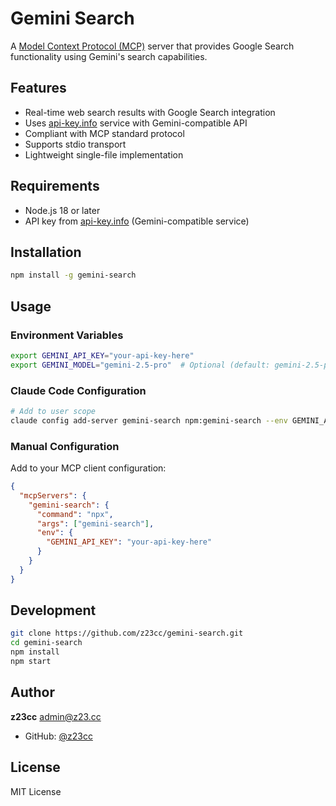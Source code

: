 # Gemini Search

A [Model Context Protocol (MCP)](https://modelcontextprotocol.io) server that provides Google Search functionality using Gemini's search capabilities.

## Features

- Real-time web search results with Google Search integration
- Uses [api-key.info](https://api-key.info) service with Gemini-compatible API
- Compliant with MCP standard protocol
- Supports stdio transport
- Lightweight single-file implementation

## Requirements

- Node.js 18 or later
- API key from [api-key.info](https://api-key.info) (Gemini-compatible service)

## Installation

```bash
npm install -g gemini-search
```

## Usage

### Environment Variables

```bash
export GEMINI_API_KEY="your-api-key-here"
export GEMINI_MODEL="gemini-2.5-pro"  # Optional (default: gemini-2.5-pro)
```

### Claude Code Configuration

```bash
# Add to user scope
claude config add-server gemini-search npm:gemini-search --env GEMINI_API_KEY=your-api-key
```

### Manual Configuration

Add to your MCP client configuration:

```json
{
  "mcpServers": {
    "gemini-search": {
      "command": "npx",
      "args": ["gemini-search"],
      "env": {
        "GEMINI_API_KEY": "your-api-key-here"
      }
    }
  }
}
```

## Development

```bash
git clone https://github.com/z23cc/gemini-search.git
cd gemini-search
npm install
npm start
```

## Author

**z23cc** <admin@z23.cc>

- GitHub: [@z23cc](https://github.com/z23cc)

## License

MIT License